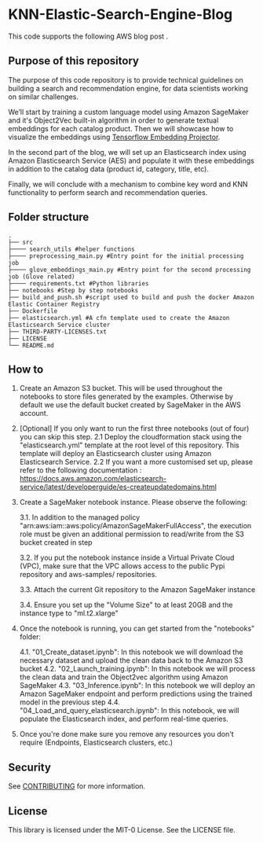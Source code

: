 # KNN-Elastic-Search-Engine-Blog

This code supports the following AWS blog post <link-to-blog>.

## Purpose of this repository
The purpose of this code repository is to provide technical guidelines on building a search and recommendation engine, for data scientists working on similar challenges. 

We’ll start by training a custom language model using Amazon SageMaker and it's Object2Vec built-in algorithm in order to generate textual embeddings for each catalog product. Then we will showcase how to visualize the embeddings using [Tensorflow Embedding Projector](https://www.tensorflow.org/tensorboard/tensorboard_projector_plugin). 

In the second part of the blog, we will set up an Elasticsearch index using Amazon Elasticsearch Service (AES) and populate it with these embeddings in addition to the catalog data (product id, category, title, etc).

Finally, we will conclude with a mechanism to combine key word and KNN functionality to perform search and recommendation queries.


## Folder structure

    .
    ├── src
    ├──── search_utils #helper functions
    ├──── preprocessing_main.py #Entry point for the initial processing job
    ├──── glove_embeddings_main.py #Entry point for the second processing job (Glove related)
    ├──── requirements.txt #Python libraries  
    ├── notebooks #Step by step notebooks
    ├── build_and_push.sh #script used to build and push the docker Amazon Elastic Container Registry
    ├── Dockerfile
    ├── elasticsearch.yml #A cfn template used to create the Amazon Elasticsearch Service cluster
    ├── THIRD-PARTY-LICENSES.txt
    ├── LICENSE
    └── README.md


## How to

1.  Create an Amazon S3 bucket. This will be used throughout the notebooks to store files generated by the examples. Otherwise by default we use the default bucket created by SageMaker in the AWS account.
2.  [Optional] If you only want to run the first three notebooks (out of four) you can skip this step.
    2.1 Deploy the cloudformation stack using the "elasticsearch.yml" template at the root level of this repository. This template will deploy an Elasticsearch cluster using Amazon Elasticsearch Service.
    2.2 If you want a more customised set up, please refer to the following documentation : https://docs.aws.amazon.com/elasticsearch-service/latest/developerguide/es-createupdatedomains.html

3.	Create a SageMaker notebook instance. Please observe the following:

    3.1. In addition to the managed policy "arn:aws:iam::aws:policy/AmazonSageMakerFullAccess", the execution role must be given an additional permission to read/write from the S3 bucket created in step 

    3.2. If you put the notebook instance inside a Virtual Private Cloud (VPC), make sure that the VPC allows access to the public Pypi repository and aws-samples/ repositories.

    3.3. Attach the current Git repository to the Amazon SageMaker instance

    3.4. Ensure you set up the "Volume Size" to at least 20GB and the instance type to "ml.t2.xlarge"

4. Once the notebook is running, you can get started from the "notebooks" folder:

    4.1. "01_Create_dataset.ipynb": In this notebook we will download the necessary dataset and upload the clean data back to the Amazon S3 bucket 
    4.2. "02_Launch_training.ipynb": In this notebook we will process the clean data and train the Object2vec algorithm using Amazon SageMaker
    4.3. "03_Inference.ipynb": In this notebook we will deploy an Amazon SageMaker endpoint and perform predictions using the trained model in the previous step
    4.4. "04_Load_and_query_elasticsearch.ipynb": In this notebook, we will populate the Elasticsearch index, and perform real-time queries.

5. Once you're done make sure you remove any resources you don't require (Endpoints, Elasticsearch clusters, etc.)

## Security

See [CONTRIBUTING](CONTRIBUTING.md#security-issue-notifications) for more information.

## License

This library is licensed under the MIT-0 License. See the LICENSE file.
